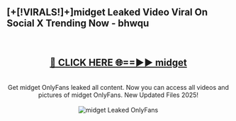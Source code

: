 <h2>[+[!VIRALS!]+]midget Leaked Video Viral On Social X Trending Now - bhwqu</h2>
<br>
<div align="center">
<h2><a href="https://libra.edu.pl?midget" rel="nofollow">🔴 CLICK HERE 🌐==►► midget</a></h2>
<br>
Get midget OnlyFans leaked all content. Now you can access all videos and pictures of midget OnlyFans. New Updated Files 2025!
<br>
<br>
<a href="https://libra.edu.pl?midget" rel="nofollow" data-target="animated-image.originalLink"><img src="https://i.ibb.co.com/WyWwxjT/player-gif2.gif" alt="midget Leaked OnlyFans" style="max-width: 100%; display: inline-block;" data-target="animated-image.originalImage"></a>
</div>
<br>